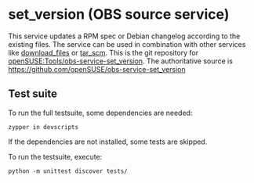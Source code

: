 # set_version (OBS source service)

This service updates a RPM spec or Debian changelog according to the existing files.
The service can be used in combination with other services like [download_files](https://github.com/openSUSE/obs-service-download_files)
or [tar_scm](https://github.com/openSUSE/obs-service-tar_scm).
This is the git repository for [openSUSE:Tools/obs-service-set_version](https://build.opensuse.org/package/show/openSUSE:Tools/obs-service-set_version).
The authoritative source is https://github.com/openSUSE/obs-service-set_version

## Test suite
To run the full testsuite, some dependencies are needed:

    zypper in devscripts

If the dependencies are not installed, some tests are skipped.

To run the testsuite, execute:

    python -m unittest discover tests/

